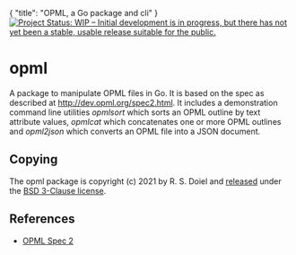 {
    "title": "OPML, a Go package and cli"
}
[![Project Status: WIP – Initial development is in progress, but there has not yet been a stable, usable release suitable for the public.](https://www.repostatus.org/badges/latest/wip.svg)](https://www.repostatus.org/#wip)


# opml

A package to manipulate OPML files in Go. It is based on the spec as described at http://dev.opml.org/spec2.html.
It includes a demonstration command line utilities _opmlsort_ which sorts an OPML outline by text attribute values, _opmlcat_ which concatenates one or more OPML outlines and _opml2json_ which converts an OPML file into a JSON document.


## Copying

The opml package is copyright (c) 2021 by R. S. Doiel and [released](https://github.com/rsdoiel/opml/releases/latest) under the [BSD 3-Clause license](license.html).

## References

+ [OPML Spec 2](http://dev.opml.org/spec2.html)


